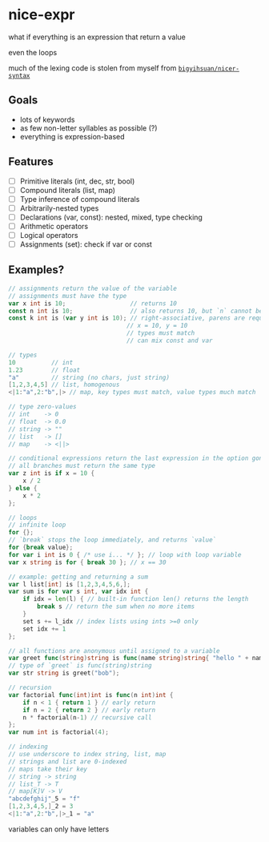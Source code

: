 # nice-expr

what if everything is an expression that return a value

even the loops

much of the lexing code is stolen from myself from [`bigyihsuan/nicer-syntax`](https://github.com/bigyihsuan/nicer-syntax/)

## Goals

* lots of keywords
* as few non-letter syllables as possible (?)
* everything is expression-based

## Features

* [ ] Primitive literals (int, dec, str, bool)
* [ ] Compound literals (list, map)
* [ ] Type inference of compound literals
* [ ] Arbitrarily-nested types
* [ ] Declarations (var, const): nested, mixed, type checking
* [ ] Arithmetic operators
* [ ] Logical operators
* [ ] Assignments (set): check if var or const

## Examples?

```go
// assignments return the value of the variable
// assignments must have the type
var x int is 10;                  // returns 10
const n int is 10;                // also returns 10, but `n` cannot be have its value changed
const k int is (var y int is 10); // right-associative, parens are required
                                 // x = 10, y = 10
                                 // types must match
                                 // can mix const and var

// types
10          // int
1.23        // float
"a"         // string (no chars, just string)
[1,2,3,4,5] // list, homogenous
<|1:"a",2:"b",|> // map, key types must match, value types much match

// type zero-values
// int    -> 0
// float  -> 0.0
// string -> ""
// list   -> []
// map    -> <||>

// conditional expressions return the last expression in the option gone down
// all branches must return the same type
var z int is if x = 10 {
    x / 2
} else {
    x * 2
};

// loops
// infinite loop
for {};
// `break` stops the loop immediately, and returns `value`
for {break value};
for var i int is 0 { /* use i... */ }; // loop with loop variable
var x string is for { break 30 }; // x == 30

// example: getting and returning a sum
var l list[int] is [1,2,3,4,5,6,];
var sum is for var s int, var idx int {
    if idx = len(l) { // built-in function len() returns the length
        break s // return the sum when no more items
    }
    set s += l_idx // index lists using ints >=0 only
    set idx += 1
};

// all functions are anonymous until assigned to a variable
var greet func(string)string is func(name string)string{ "hello " + name };
// type of `greet` is func(string)string
var str string is greet("bob");

// recursion
var factorial func(int)int is func(n int)int {
    if n < 1 { return 1 } // early return
    if n = 2 { return 2 } // early return
    n * factorial(n-1) // recursive call
};
var num int is factorial(4);

// indexing
// use underscore to index string, list, map
// strings and list are 0-indexed
// maps take their key
// string -> string
// list_T -> T
// map[K]V -> V
"abcdefghij"_5 = "f"
[1,2,3,4,5,]_2 = 3
<|1:"a",2:"b",|>_1 = "a"
```

variables can only have letters
